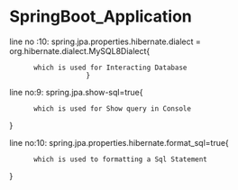 # SpringBoot_Application

line no :10:   spring.jpa.properties.hibernate.dialect = org.hibernate.dialect.MySQL8Dialect{ 

          which is used for Interacting Database
                       }
line no:9:     spring.jpa.show-sql=true{

          which is used for Show query in Console
}

line no:10:    spring.jpa.properties.hibernate.format_sql=true{

          which is used to formatting a Sql Statement


}
